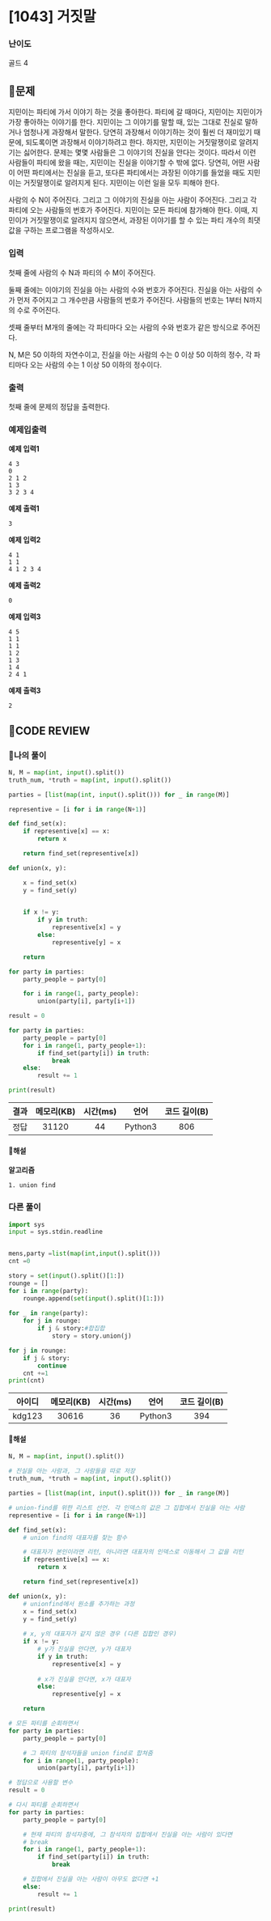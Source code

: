 # [1043] 거짓말

### **난이도**
골드 4
## **📝문제**
지민이는 파티에 가서 이야기 하는 것을 좋아한다. 파티에 갈 때마다, 지민이는 지민이가 가장 좋아하는 이야기를 한다. 지민이는 그 이야기를 말할 때, 있는 그대로 진실로 말하거나 엄청나게 과장해서 말한다. 당연히 과장해서 이야기하는 것이 훨씬 더 재미있기 때문에, 되도록이면 과장해서 이야기하려고 한다. 하지만, 지민이는 거짓말쟁이로 알려지기는 싫어한다. 문제는 몇몇 사람들은 그 이야기의 진실을 안다는 것이다. 따라서 이런 사람들이 파티에 왔을 때는, 지민이는 진실을 이야기할 수 밖에 없다. 당연히, 어떤 사람이 어떤 파티에서는 진실을 듣고, 또다른 파티에서는 과장된 이야기를 들었을 때도 지민이는 거짓말쟁이로 알려지게 된다. 지민이는 이런 일을 모두 피해야 한다.

사람의 수 N이 주어진다. 그리고 그 이야기의 진실을 아는 사람이 주어진다. 그리고 각 파티에 오는 사람들의 번호가 주어진다. 지민이는 모든 파티에 참가해야 한다. 이때, 지민이가 거짓말쟁이로 알려지지 않으면서, 과장된 이야기를 할 수 있는 파티 개수의 최댓값을 구하는 프로그램을 작성하시오.
### **입력**
첫째 줄에 사람의 수 N과 파티의 수 M이 주어진다.

둘째 줄에는 이야기의 진실을 아는 사람의 수와 번호가 주어진다. 진실을 아는 사람의 수가 먼저 주어지고 그 개수만큼 사람들의 번호가 주어진다. 사람들의 번호는 1부터 N까지의 수로 주어진다.

셋째 줄부터 M개의 줄에는 각 파티마다 오는 사람의 수와 번호가 같은 방식으로 주어진다.

N, M은 50 이하의 자연수이고, 진실을 아는 사람의 수는 0 이상 50 이하의 정수, 각 파티마다 오는 사람의 수는 1 이상 50 이하의 정수이다.
### **출력**
첫째 줄에 문제의 정답을 출력한다.
### **예제입출력**

**예제 입력1**

```
4 3
0
2 1 2
1 3
3 2 3 4
```

**예제 출력1**

```
3
```

**예제 입력2**

```
4 1
1 1
4 1 2 3 4
```

**예제 출력2**

```
0
```

**예제 입력3**

```
4 5
1 1
1 1
1 2
1 3
1 4
2 4 1
```

**예제 출력3**

```
2
```

## **🧐CODE REVIEW**

### **🧾나의 풀이**

```python
N, M = map(int, input().split())
truth_num, *truth = map(int, input().split())

parties = [list(map(int, input().split())) for _ in range(M)]

representive = [i for i in range(N+1)]

def find_set(x):
    if representive[x] == x:
        return x

    return find_set(representive[x])

def union(x, y):

    x = find_set(x)
    y = find_set(y)
    

    if x != y:
        if y in truth:
            representive[x] = y
        else:
            representive[y] = x

    return

for party in parties:
    party_people = party[0]

    for i in range(1, party_people):
        union(party[i], party[i+1])

result = 0

for party in parties:
    party_people = party[0]
    for i in range(1, party_people+1):
        if find_set(party[i]) in truth:
            break
    else:
        result += 1

print(result)
```

결과	| 메모리(KB) |	시간(ms) |	언어 |	코드 길이(B)
:----:|:-----:|:-----:|:-----:|:--------:
정답|31120|44|Python3|806
#### **📝해설**

**알고리즘**
```
1. union find
```

### **다른 풀이**

```python
import sys
input = sys.stdin.readline


mens,party =list(map(int,input().split()))
cnt =0

story = set(input().split()[1:])
rounge = []
for i in range(party):
    rounge.append(set(input().split()[1:]))
    
for _ in range(party):
    for j in rounge:
        if j & story:#합집합
            story = story.union(j)

for j in rounge:
    if j & story:
        continue
    cnt +=1
print(cnt)
```

아이디 | 메모리(KB) |	시간(ms) |	언어 |	코드 길이(B) 
:-----:|:-----:|:-----:|:----:|:--------:
kdg123|30616|36|Python3|394
#### **📝해설**

```python
N, M = map(int, input().split())

# 진실을 아는 사람과, 그 사람들을 따로 저장
truth_num, *truth = map(int, input().split())

parties = [list(map(int, input().split())) for _ in range(M)]

# union-find를 위한 리스트 선언. 각 인덱스의 값은 그 집합에서 진실을 아는 사람
representive = [i for i in range(N+1)]

def find_set(x):
    # union find의 대표자를 찾는 함수

    # 대표자가 본인이라면 리턴, 아니라면 대표자의 인덱스로 이동해서 그 값을 리턴
    if representive[x] == x:
        return x

    return find_set(representive[x])

def union(x, y):
    # unionfind에서 원소를 추가하는 과정
    x = find_set(x)
    y = find_set(y)
    
    # x, y의 대표자가 같지 않은 경우 (다른 집합인 경우)
    if x != y:
        # y가 진실을 안다면, y가 대표자
        if y in truth:
            representive[x] = y
        
        # x가 진실을 안다면, x가 대표자
        else:
            representive[y] = x

    return

# 모든 파티를 순회하면서
for party in parties:
    party_people = party[0]

    # 그 파티의 참석자들을 union find로 합쳐줌
    for i in range(1, party_people):
        union(party[i], party[i+1])

# 정답으로 사용할 변수
result = 0

# 다시 파티를 순회하면서
for party in parties:
    party_people = party[0]

    # 현재 파티의 참석자중에, 그 참석자의 집합에서 진실을 아는 사람이 있다면
    # break
    for i in range(1, party_people+1):
        if find_set(party[i]) in truth:
            break

    # 집합에서 진실을 아는 사람이 아무도 없다면 +1
    else:
        result += 1

print(result)
```